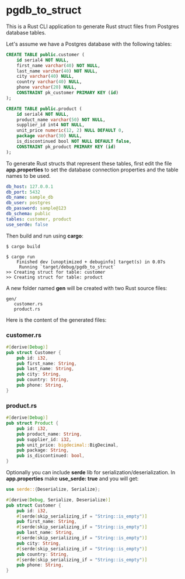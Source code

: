 # pgdb_to_struct

This is a Rust CLI application to generate Rust struct files from Postgres database tables.

Let's assume we have a Postgres database with the following tables:

```sql
CREATE TABLE public.customer (
	id serial4 NOT NULL,
	first_name varchar(40) NOT NULL,
	last_name varchar(40) NOT NULL,
	city varchar(40) NULL,
	country varchar(40) NULL,
	phone varchar(20) NULL,
	CONSTRAINT pk_customer PRIMARY KEY (id)
);

CREATE TABLE public.product (
	id serial4 NOT NULL,
	product_name varchar(50) NOT NULL,
	supplier_id int4 NOT NULL,
	unit_price numeric(12, 2) NULL DEFAULT 0,
	package varchar(30) NULL,
	is_discontinued bool NOT NULL DEFAULT false,
	CONSTRAINT pk_product PRIMARY KEY (id)
);

```

To generate Rust structs that represent these tables, first edit the file **app.properties** to set the database connection properties and the table names to be used.

```yaml
db_host: 127.0.0.1
db_port: 5432
db_name: sample_db
db_user: postgres
db_password: sample@123
db_schema: public
tables: customer, product
use_serde: false
```

Then build and run using **cargo**:

```shell
$ cargo build
```

```shell
$ cargo run
    Finished dev [unoptimized + debuginfo] target(s) in 0.07s
     Running `target/debug/pgdb_to_struct`
>> Creating struct for table: customer
>> Creating struct for table: product
```

A new folder named **gen** will be created with two Rust source files:

```shell
gen/
   customer.rs
   product.rs
```

Here is the content of the generated files:

### customer.rs

```rust
#[derive(Debug)]
pub struct Customer {
    pub id: i32,
    pub first_name: String,
    pub last_name: String,
    pub city: String,
    pub country: String,
    pub phone: String,
}
```

### product.rs

```rust
#[derive(Debug)]
pub struct Product {
    pub id: i32,
    pub product_name: String,
    pub supplier_id: i32,
    pub unit_price: bigdecimal::BigDecimal,
    pub package: String,
    pub is_discontinued: bool,
}
```

Optionally you can include **serde** lib for serialization/deserialization. In **app.properties** make **use_serde: true** and you will get:

```rust
use serde::{Deserialize, Serialize};

#[derive(Debug, Serialize, Deserialize)]
pub struct Customer {
    pub id: i32,
    #[serde(skip_serializing_if = "String::is_empty")]
    pub first_name: String,
    #[serde(skip_serializing_if = "String::is_empty")]
    pub last_name: String,
    #[serde(skip_serializing_if = "String::is_empty")]
    pub city: String,
    #[serde(skip_serializing_if = "String::is_empty")]
    pub country: String,
    #[serde(skip_serializing_if = "String::is_empty")]
    pub phone: String,
}
```

